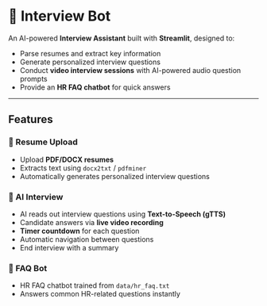 # 🤖 Interview Bot

An AI-powered **Interview Assistant** built with **Streamlit**, designed to:
- Parse resumes and extract key information
- Generate personalized interview questions
- Conduct **video interview sessions** with AI-powered audio question prompts
- Provide an **HR FAQ chatbot** for quick answers

---

## Features

### 📄 Resume Upload
- Upload **PDF/DOCX resumes**
- Extracts text using `docx2txt` / `pdfminer`
- Automatically generates personalized interview questions

### 🎥 AI Interview
- AI reads out interview questions using **Text-to-Speech (gTTS)**
- Candidate answers via **live video recording**
- **Timer countdown** for each question
- Automatic navigation between questions
- End interview with a summary

### 💬 FAQ Bot
- HR FAQ chatbot trained from `data/hr_faq.txt`
- Answers common HR-related questions instantly


